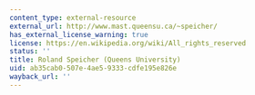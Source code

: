 ```yaml
---
content_type: external-resource
external_url: http://www.mast.queensu.ca/~speicher/
has_external_license_warning: true
license: https://en.wikipedia.org/wiki/All_rights_reserved
status: ''
title: Roland Speicher (Queens University)
uid: ab35cab0-507e-4ae5-9333-cdfe195e826e
wayback_url: ''
---
```

